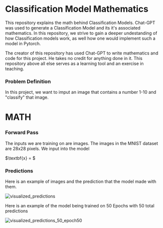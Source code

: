 Classification Model Mathematics
================================
This repository explains the math behind Classification Models. 
Chat-GPT was used to generate a Classification Model and its it's associated mathematics. 
In this repository, we strive to gain a deeper undestanding of how Classification models work, 
as well how one would implement such a model in Pytorch.

The creator of this repository has used Chat-GPT to write mathematics and code for this project. 
He takes no credit for anything done in it.
This repository above all else serves as a learning tool and an exercise in teaching.

### Problem Definition
In this project, we want to imput an image that contains a number 1-10 and "classify" that image. 

MATH
====

### Forward Pass

The inputs we are training on are images. The images in the MNIST dataset are 28x28 pixels. We input into the model 

$\textbf{x} = $

### Predictions

Here is an example of images and the prediction that the model made with them.

![visualized_predictions](https://github.com/user-attachments/assets/b114738e-7adc-46f2-bea6-b11b95d53d41)

Here is an example of the model being trained on 50 Epochs with 50 total predictions

![visualized_predictions_50_epoch50](https://github.com/user-attachments/assets/7f30c4ac-bbdb-41e9-ac67-c972a67f0618)





